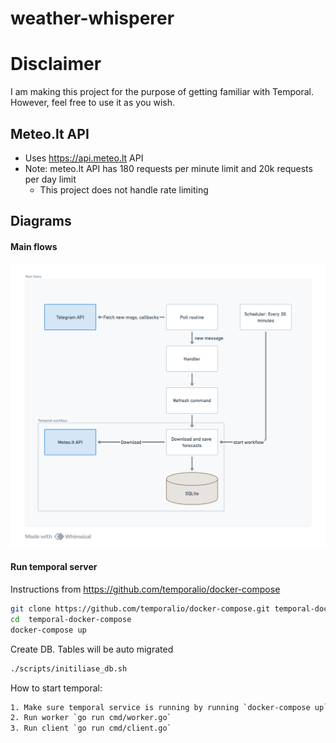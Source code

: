 # weather-whisperer

# Disclaimer

I am making this project for the purpose of getting familiar with Temporal.
However, feel free to use it as you wish.

## Meteo.lt API
- Uses https://api.meteo.lt API
- Note: meteo.lt API has 180 requests per minute limit and 20k requests per day limit
  - This project does not handle rate limiting

## Diagrams

#### Main flows
![Main flows](./docs/main_flows.png)

#### Run temporal server

Instructions from https://github.com/temporalio/docker-compose

```bash
git clone https://github.com/temporalio/docker-compose.git temporal-docker-compose
cd  temporal-docker-compose
docker-compose up
```

Create DB. Tables will be auto migrated
```bash
./scripts/initiliase_db.sh
```

How to start temporal:

```bash
1. Make sure temporal service is running by running `docker-compose up`
2. Run worker `go run cmd/worker.go`
3. Run client `go run cmd/client.go`
```
